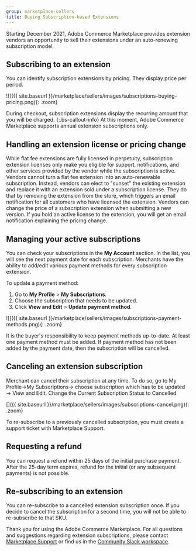 ```yaml
---
group: marketplace-sellers
title: Buying Subscription-based Extensions
---
```


Starting December 2021, Adobe Commerce Marketplace provides extension vendors an opportunity to sell their extensions under an auto-renewing subscription model.

## Subscribing to an extension

You can identify subscription extensions by pricing. They display price per period.

![]({{ site.baseurl }}/marketplace/sellers/images/subscriptions-buying-pricing.png){: .zoom}

During checkout, subscription extensions display the recurring amount that you will be charged.
{:.bs-callout-info}
At this moment, Adobe Commerce Marketplace supports annual extension subscriptions only.

## Handling an extension license or pricing change

While flat fee extensions are fully licensed in perpetuity, subscription extension licenses only make you eligible for support, notifications, and other services provided by the vendor while the subscription is active.
Vendors cannot turn a flat fee extension into an auto-renewable subscription.
Instead, vendors can elect to "sunset" the existing extension and replace it with an extension sold under a subscription license. They do that by removing the extension from the store, which triggers an email notification for all customers who have licensed the extension.
Vendors can change the price of a subscription extension when submitting a new version.
If you hold an active license to the extension, you will get an email notification explaining the pricing change.

## Managing your active subscriptions

You can check your subscriptions in the **My Account** section. In the list, you will see the next payment date for each subscription. Merchants have the ability to add/edit various payment methods for every subscription extension.

To update a payment method:

1.  Go to **My Profile** > **My Subscriptions**.
1.  Choose the subscription that needs to be updated.
1.  Click **View and Edit** > **Update payment method**.

![]({{ site.baseurl }}/marketplace/sellers/images/subscriptions-payment-methods.png){: .zoom}

It is the buyer's responsibility to keep payment methods up-to-date. At least one payment method must be added. If payment method has not been added by the payment date, then the subscription will be cancelled.

## Canceling an extension subscription
Merchant can cancel their subscription at any time. To do so, go to My Profile→My Subscriptions→ choose subscription which has to be updated → View and Edit.  Change the Current Subscription Status to Cancelled.

[]({{ site.baseurl }}/marketplace/sellers/images/subscriptions-cancel.png){: .zoom}

To re-subscribe to a previously cancelled subscription, you must create a support ticket with Marketplace Support.

## Requesting a refund

You can request a refund within 25 days of the initial purchase payment. After the 25-day term expires, refund for the initial (or any subsequent payments) is not possible.

## Re-subscribing to an extension

You can re-subscribe to a cancelled extension subscription once. If you decide to cancel the subscription for a second time, you will not be able to re-subscribe to that SKU.

Thank you for using the Adobe Commerce Marketplace. For all questions and suggestions regarding extension subscriptions, please contact [Marketplace Support](https://marketplacesupport.magento.com) or find us in the [Community Slack workspace](https://opensource.magento.com/slack).